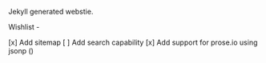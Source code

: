 Jekyll generated webstie.

Wishlist -

[x] Add sitemap
[ ] Add search capability
[x] Add support for prose.io using jsonp ()
